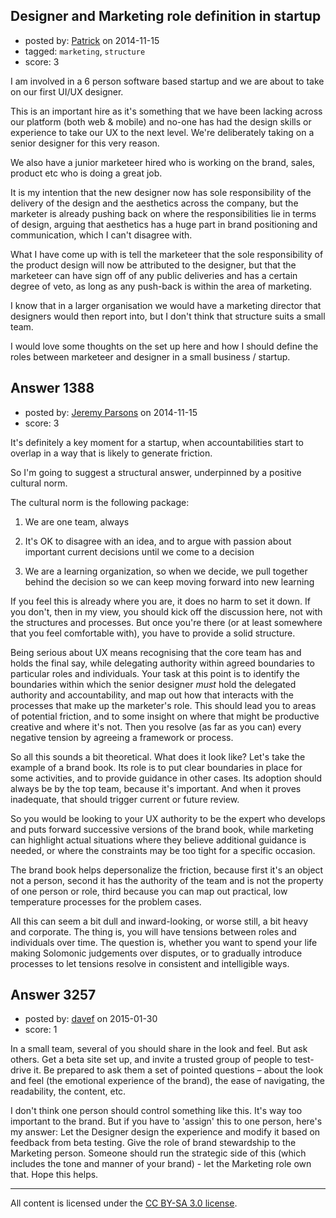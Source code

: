 ## Designer and Marketing role definition in startup

- posted by: [Patrick](https://stackexchange.com/users/2592627/patrick) on 2014-11-15
- tagged: `marketing`, `structure`
- score: 3

I am involved in a 6 person software based startup and we are about to take on our first UI/UX designer.

This is an important hire as it's something that we have been lacking across our platform (both web & mobile) and no-one has had the design skills or experience to take our UX to the next level. We're deliberately taking on a senior designer for this very reason.

We also have a junior marketeer hired who is working on the brand, sales, product etc who is doing a great job. 

It is my intention that the new designer now has sole responsibility of the delivery of the design and the aesthetics across the company, but the marketer is already pushing back on where the responsibilities lie in terms of design, arguing that aesthetics has a huge part in brand positioning and communication, which I can't disagree with.

What I have come up with is tell the marketeer that the sole responsibility of the product design will now be attributed to the designer, but that the marketeer can have sign off of any public deliveries and has a certain degree of veto, as long as any push-back is within the area of marketing.

I know that in a larger organisation we would have a marketing director that designers would then report into, but I don't think that structure suits a small team.

I would love some thoughts on the set up here and how I should define the roles between marketeer and designer in a small business / startup.






## Answer 1388

- posted by: [Jeremy Parsons](https://stackexchange.com/users/497810/jeremy-parsons) on 2014-11-15
- score: 3

It's definitely a key moment for a startup, when accountabilities start to overlap in a way that is likely to generate friction.

So I'm going to suggest a structural answer, underpinned by a positive cultural norm.

The cultural norm is the following package:

1. We are one team, always

2. It's OK to disagree with an idea, and to argue with passion about important current decisions until we come to a decision

3. We are a learning organization, so when we decide, we pull together behind the decision so we can keep moving forward into new learning

If you feel this is already where you are, it does no harm to set it down. If you don't, then in my view, you should kick off the discussion here, not with the structures and processes. But once you're there (or at least somewhere that you feel comfortable with), you have to provide a solid structure.

Being serious about UX means recognising that the core team has and holds the final say, while delegating authority within agreed boundaries to particular roles and individuals. Your task at this point is to identify the boundaries within which the senior designer *must* hold the delegated authority and accountability, and map out how that interacts with the processes that make up the marketer's role. This should lead you to areas of potential friction, and to some insight on where that might be productive creative and where it's not. Then you resolve (as far as you can) every negative tension by agreeing a framework or process.

So all this sounds a bit theoretical. What does it look like? Let's take the example of a brand book. Its role is to put clear boundaries in place for some activities, and to provide guidance in other cases. Its adoption should always be by the top team, because it's important. And when it proves inadequate, that should trigger current or future review.

So you would be looking to your UX authority to be the expert who develops and puts forward successive versions of the brand book, while marketing can highlight actual situations where they believe additional guidance is needed, or where the constraints may be too tight for a specific occasion.

The brand book helps depersonalize the friction, because first it's an object not a person, second it has the authority of the team and is not the property of one person or role, third because you can map out practical, low temperature processes for the problem cases.

All this can seem a bit dull and inward-looking, or worse still, a bit heavy and corporate. The thing is, you will have tensions between roles and individuals over time. The question is, whether you want to spend your life making Solomonic judgements over disputes, or to gradually introduce processes to let tensions resolve in consistent and intelligible ways.


## Answer 3257

- posted by: [davef](https://stackexchange.com/users/5706194/davef) on 2015-01-30
- score: 1

In a small team, several of you should share in the look and feel. But ask others. Get a beta site set up, and invite a trusted group of people to test-drive it. Be prepared to ask them a set of pointed questions – about the look and feel (the emotional experience of the brand), the ease of navigating, the readability, the content, etc. 

I don't think one person should control something like this. It's way too important to the brand. But if you have to 'assign' this to one person, here's my answer: Let the Designer design the experience and modify it based on feedback from beta testing. Give the role of brand stewardship to the Marketing person. Someone should run the strategic side of this (which includes the tone and manner of your brand) - let the Marketing role own that. Hope this helps.



---

All content is licensed under the [CC BY-SA 3.0 license](https://creativecommons.org/licenses/by-sa/3.0/).
